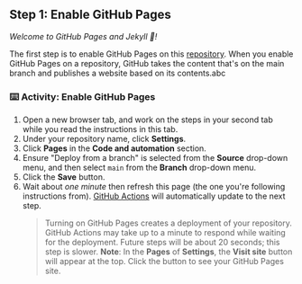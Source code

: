 <!--
  <<< Author notes: Step 1 >>>
  Choose 3-5 steps for your course.
  The first step is always the hardest, so pick something easy!
  Link to docs.github.com for further explanations.
  Encourage users to open new tabs for steps!
-->

## Step 1: Enable GitHub Pages

_Welcome to GitHub Pages and Jekyll 🎉!_

The first step is to enable GitHub Pages on this [repository](https://docs.github.com/en/get-started/quickstart/github-glossary#repository). When you enable GitHub Pages on a repository, GitHub takes the content that's on the main branch and publishes a website based on its contents.abc

### ⌨️ Activity: Enable GitHub Pages

1. Open a new browser tab, and work on the steps in your second tab while you read the instructions in this tab.
2. Under your repository name, click **Settings**.
3. Click **Pages** in the **Code and automation** section.
4. Ensure "Deploy from a branch" is selected from the **Source** drop-down menu, and then select `main` from the **Branch** drop-down menu.
5. Click the **Save** button.
6. Wait about _one minute_ then refresh this page (the one you're following instructions from). [GitHub Actions](https://docs.github.com/en/actions) will automatically update to the next step.
   > Turning on GitHub Pages creates a deployment of your repository. GitHub Actions may take up to a minute to respond while waiting for the deployment. Future steps will be about 20 seconds; this step is slower.
   > **Note**: In the **Pages** of **Settings**, the **Visit site** button will appear at the top. Click the button to see your GitHub Pages site.
   >

